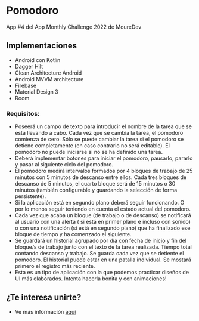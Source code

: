 # Pomodoro

App #4 del App Monthly Challenge 2022 de MoureDev

## Implementaciones

* Android con Kotlin
* Dagger Hilt
* Clean Architecture Android
* Android MVVM architecture
* Firebase
* Material Design 3
* Room

### Requisitos:

* Poseerá un campo de texto para introducir el nombre de la tarea que se está llevando a cabo. Cada
  vez que se cambia la tarea, el pomodoro comienza de cero. Sólo se puede cambiar la tarea si el
  pomodoro se detiene completamente (en caso contrario no será editable). El pomodoro no puede
  iniciarse si no se ha definido una tarea.
* Deberá implementar botones para iniciar el pomodoro, pausarlo, pararlo y pasar al siguiente ciclo
  del pomodoro.
* El pomodoro medirá intervalos formados por 4 bloques de trabajo de 25 minutos con 5 minutos de
  descanso entre ellos. Cada tres bloques de descanso de 5 minutos, el cuarto bloque será de 15
  minutos o 30 minutos (también configurable y guardando la selección de forma persistente).
* Si la aplicación está en segundo plano deberá seguir funcionando. O por lo menos seguir teniendo
  en cuenta el estado actual del pomodoro.
* Cada vez que acaba un bloque (de trabajo o de descanso) se notificará al usuario con una alerta (
  si está en primer plano e incluso con sonido) o con una notificación (si está en segundo plano)
  que ha finalizado ese bloque de tiempo y ha comenzado el siguiente.
* Se guardará un historial agrupado por día con fecha de inicio y fin del bloque/s de trabajo junto
  con el texto de la tarea realizada. Tiempo total contando descanso y trabajo. Se guarda cada vez
  que se detiente el pomodoro. El historial puede estar en una patalla individual. Se mostará
  primero el registro más reciente.
* Esta es un tipo de aplicación con la que podemos practicar diseños de UI más elaborados. Intenta
  hacerla bonita y con animaciones!

## ¿Te interesa unirte?

* Ve más información  [aquí](https://github.com/mouredev/Monthly-App-Challenge-2022)

